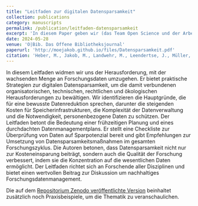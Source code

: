 ```yaml
---
title: "Leitfaden zur digitalen Datensparsamkeit"
collection: publications
category: manuscripts
permalink: /publication/leitfaden-datensparsamkeit
excerpt: 'In diesem Paper geben wir (das Team Open Science und der Arbeitskreis Forschungsdatenmanagement Baden-Württemberg) Empfehlungen zur digitalen Datensparsamkeit, um den Umgang mit großen Forschungsdatenmengen effizienter und nachhaltiger zu gestalten.'
date: 2024-05-28
venue: 'O|Bib. Das Offene Bibliotheksjournal'
paperurl: 'http://moejakob.github.io/files/Datensparsamkeit.pdf'
citation: 'Heber, M., Jakob, M., Landwehr, M., Leendertse, J., Müller, M., Schneider, G., von Suchodoletz, D., & Ulrich, R. (2024). &quot;Leitfaden zur digitalen Datensparsamkeit.&quot; <i>O-Bib. Das Offene Bibliotheksjournal Herausgeber VDB, 11(2).</i> 1-8.'
---
```


In diesem Leitfaden widmen wir uns der Herausforderung, mit der wachsenden Menge an Forschungsdaten umzugehen. Er bietet praktische Strategien zur digitalen Datensparsamkeit, um die damit verbundenen organisatorischen, technischen, rechtlichen und ökologischen Herausforderungen zu bewältigen. Wir identifizieren die Hauptgründe, die für eine bewusste Datenreduktion sprechen, darunter die steigenden Kosten für Speicherinfrastrukturen, die Komplexität der Datenverwaltung und die Notwendigkeit, personenbezogene Daten zu schützen. Der Leitfaden betont die Bedeutung einer frühzeitigen Planung und eines durchdachten Datenmanagementplans. Er stellt eine Checkliste zur Überprüfung von Daten auf Sparpotenzial bereit und gibt Empfehlungen zur Umsetzung von Datensparsamkeitsmaßnahmen im gesamten Forschungszyklus. Die Autoren betonen, dass Datensparsamkeit nicht nur zur Kosteneinsparung beiträgt, sondern auch die Qualität der Forschung verbessert, indem sie die Konzentration auf die wesentlichen Daten ermöglicht. Der Leitfaden richtet sich an Forschende aller Disziplinen und bietet einen wertvollen Beitrag zur Diskussion um nachhaltiges Forschungsdatenmanagement.

Die auf dem <a href="https://zenodo.org/doi/10.5281/zenodo.11445842">Repositorium Zenodo veröffentlichte Version</a> beinhaltet zusätzlich noch Praxisbeispiele, um die Thematik zu veranschaulichen.
